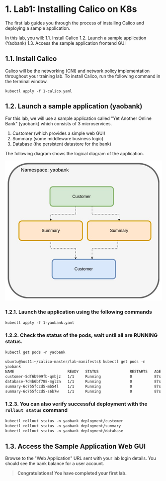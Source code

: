 # 1. Lab1: Installing Calico on K8s

The first lab guides you through the process of installing Calico and deploying a sample application. 

In this lab, you will:
1.1. Install Calico
1.2. Launch a sample application (Yaobank) 
1.3. Access the sample application frontend GUI


## 1.1. Install Calico

Calico will be the networking (CNI) and network policy implementation throughout your training lab. To install Calico, run the following command in the terminal window.

```
kubectl apply -f 1-calico.yaml
```

## 1.2. Launch a sample application (yaobank)

For this lab, we will use a sample application called "Yet Another Online Bank" (yaobank) which consists of 3 microservices.
1. Customer (which provides a simple web GUI)
2. Summary (some middleware business logic)
3. Database (the persistent datastore for the bank)


The following diagram shows the logical diagram of the application.

![yaobank](img/1-yaobank.jpg)

### 1.2.1. Launch the application using the following commands

```
kubectl apply -f 1-yaobank.yaml
```

### 1.2.2. Check the status of the pods, wait until all are RUNNING status.
```
kubectl get pods -n yaobank
```
```
ubuntu@host1:~/calico-master/lab-manifests$ kubectl get pods -n yaobank
NAME                        READY   STATUS              RESTARTS   AGE
customer-5df6b999fb-qmbjz   1/1     Running             0          87s
database-7d4b6bf788-mgl2n   1/1     Running             0          87s
summary-6c755fccd5-mb54l    1/1     Running             0          87s
summary-6c755fccd5-s6b7w    1/1     Running             0          87s
```

### 1.2.3. You can also verify successful deployment with the `rollout status` command

```
kubectl rollout status -n yaobank deployment/customer
kubectl rollout status -n yaobank deployment/summary
kubectl rollout status -n yaobank deployment/database
```


## 1.3. Access the Sample Application Web GUI

Browse to the "Web Application" URL sent with your lab login details. You should see the bank balance for a user account.

> __Congratulations! You have completed your first lab.__


